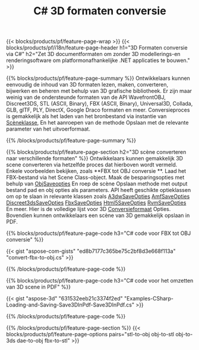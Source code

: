 ﻿---
title: C# 3D formaten conversie
url: /nl/net/conversion/
description: Converteer 3D formaten 3ds 3mf amf ase att dae drc dxf fbx gltf jt obj ply rvm stl u3d usdz usd vrml x met enkele regels van C# code via .NET bibliotheek.
---
{{< blocks/products/pf/feature-page-wrap >}}
{{< blocks/products/pf/i18n/feature-page-header h1="3D Formaten conversie via C#" h2="Zet 3D documentformaten om zonder 3D modellerings-en renderingsoftware om platformonafhankelijke .NET applicaties te bouwen." >}}

{{% blocks/products/pf/feature-page-summary %}}
Ontwikkelaars kunnen eenvoudig de inhoud van 3D formaten lezen, maken, converteren, bijwerken en beheren met behulp van 3D grafische bibliotheek. Er zijn maar weinig van de ondersteunde formaten van de API WavefrontOBJ, Discreet3DS, STL (ASCII, Binary), FBX (ASCII, Binary), Universal3D, Collada, GLB, glTF, PLY, DirectX, Google Draco formaten en meer. Conversieproces is gemakkelijk als het laden van het bronbestand via instantie van [Scèneklasse](https://apireference.aspose.com/3d/net/aspose.threed/scene), En het aanroepen van de methode Opslaan met de relevante parameter van het uitvoerformaat.

{{% /blocks/products/pf/feature-page-summary %}}

{{% blocks/products/pf/feature-page-section h2="3D scène converteren naar verschillende formaten" %}}
Ontwikkelaars kunnen gemakkelijk 3D scene converteren via hetzelfde proces dat hierboven wordt vermeld. Enkele voorbeelden bekijken, zoals **FBX tot OBJ conversie **. Laad het FBX-bestand via het Scene Class-object. Maak de besparingsopties met behulp van [ObjSaveopties](https://apireference.aspose.com/3d/net/aspose.threed.formats/objsaveoptions) En roep de scène Opslaan methode met output bestand pad en obj opties als parameters. API heeft geschikte optieklassen om op te slaan in relevante klassen zoals [A3dwSaveOpties](https://apireference.aspose.com/3d/net/aspose.threed.formats/a3dwsaveoptions) [AmfSaveOpties](https://apireference.aspose.com/3d/net/aspose.threed.formats/amfsaveoptions) [Discreet3dsSaveOpties](https://apireference.aspose.com/3d/net/aspose.threed.formats/discreet3dssaveoptions) [FbxSaveOpties](https://apireference.aspose.com/3d/net/aspose.threed.formats/fbxsaveoptions) [Html5SaveOpties](https://apireference.aspose.com/3d/net/aspose.threed.formats/html5saveoptions) [RvmSaveOpties](https://apireference.aspose.com/3d/net/aspose.threed.formats/rvmsaveoptions) En meer. Hier is de volledige lijst voor 3D [Conversieformaat](https://apireference.aspose.com/3d/net/aspose.threed.formats) Opties. Bovendien kunnen ontwikkelaars een scène van 3D gemakkelijk opslaan in PDF.

{{% blocks/products/pf/feature-page-code h3="C# code voor FBX tot OBJ conversie" %}}

{{< gist "aspose-com-gists" "ed8b7177c365be75c2bf8d3e668f113a" "convert-fbx-to-obj.cs" >}}

{{% /blocks/products/pf/feature-page-code %}}

{{% blocks/products/pf/feature-page-code h3="C# code voor het omzetten van 3D scene in PDF" %}}

{{< gist "aspose-3d" "631532eeb21c3374f2ed" "Examples-CSharp-Loading-and-Saving-Save3DInPdf-Save3DInPdf.cs" >}}

{{% /blocks/products/pf/feature-page-code %}}


{{% /blocks/products/pf/feature-page-section %}}
{{< blocks/products/pf/feature-page-options pairs="stl-to-obj obj-to-stl obj-to-3ds dae-to-obj fbx-to-stl" >}}